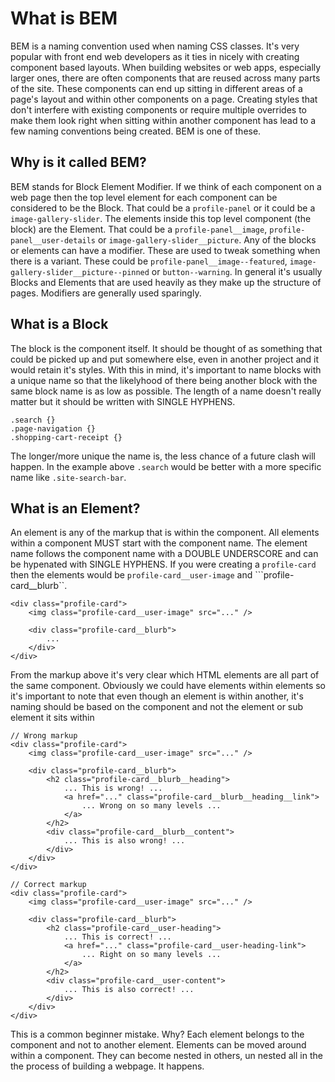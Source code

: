 # What is BEM

BEM is a naming convention used when naming CSS classes. It's very popular with front end web developers as it ties in nicely with creating component based layouts. When building websites or web apps, especially larger ones, there are often components that are reused across many parts of the site. These components can end up sitting in different areas of a page's layout and within other components on a page. Creating styles that don't interfere with existing components or require multiple overrides to make them look right when sitting within another component has lead to a few naming conventions being created. BEM is one of these.

## Why is it called BEM?

BEM stands for Block Element Modifier. If we think of each component on a web page then the top level element for each component can be considered to be the Block. That could be a ```profile-panel``` or it could be a ```image-gallery-slider```. The elements inside this top level component (the block) are the Element. That could be a 
```profile-panel__image```, ```profile-panel__user-details``` or ```image-gallery-slider__picture```. Any of the blocks or elements can have a modifier. These are used to tweak something when there is a variant. These could be ```profile-panel__image--featured```, ```image-gallery-slider__picture--pinned``` or ```button--warning```. In general it's usually Blocks and Elements that are used heavily as they make up the structure of pages. Modifiers are generally used sparingly.

## What is a Block

The block is the component itself. It should be thought of as something that could be picked up and put somewhere else, even in another project and it would retain it's styles. With this in mind, it's important to name blocks with a unique name so that the likelyhood of there being another block with the same block name is as low as possible. The length of a name doesn't really matter but it should be written with SINGLE HYPHENS. 

```
.search {}
.page-navigation {}
.shopping-cart-receipt {}
```

The longer/more unique the name is, the less chance of a future clash will happen. In the example above `.search` would be better with a more specific name like `.site-search-bar`.

## What is an Element?

An element is any of the markup that is within the component. All elements within a component MUST start with the component name. The element name follows the component name with a DOUBLE UNDERSCORE and can be hypenated with SINGLE HYPHENS. If you were creating a ```profile-card``` then the elements would be ```profile-card__user-image``` and ```profile-card__blurb``. 

```
<div class="profile-card">
    <img class="profile-card__user-image" src="..." />
    
    <div class="profile-card__blurb">
        ...
    </div>
</div>
```

From the markup above it's very clear which HTML elements are  all part of the same component. Obviously we could have elements within elements so it's important to note that even though an element is within another, it's naming should be based on the component and not the element or sub element it sits within


```
// Wrong markup
<div class="profile-card">
    <img class="profile-card__user-image" src="..." />
    
    <div class="profile-card__blurb">
        <h2 class="profile-card__blurb__heading">
            ... This is wrong! ...
            <a href="..." class="profile-card__blurb__heading__link">
                ... Wrong on so many levels ...
            </a>
        </h2>
        <div class="profile-card__blurb__content">
            ... This is also wrong! ...
        </div>
    </div>
</div>

// Correct markup
<div class="profile-card">
    <img class="profile-card__user-image" src="..." />
    
    <div class="profile-card__blurb">
        <h2 class="profile-card__user-heading">
            ... This is correct! ...
            <a href="..." class="profile-card__user-heading-link">
                ... Right on so many levels ...
            </a>
        </h2>
        <div class="profile-card__user-content">
            ... This is also correct! ...
        </div>
    </div>
</div>

```

This is a common beginner mistake. Why? Each element belongs to the component and not to another element. Elements can be moved around within a component. They can become nested in others, un nested all in the the process of building a webpage. It happens.